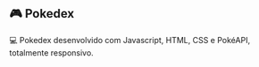 ##  🎮  Pokedex 


💻  Pokedex desenvolvido com Javascript, HTML, CSS e PokéAPI, totalmente responsivo.
